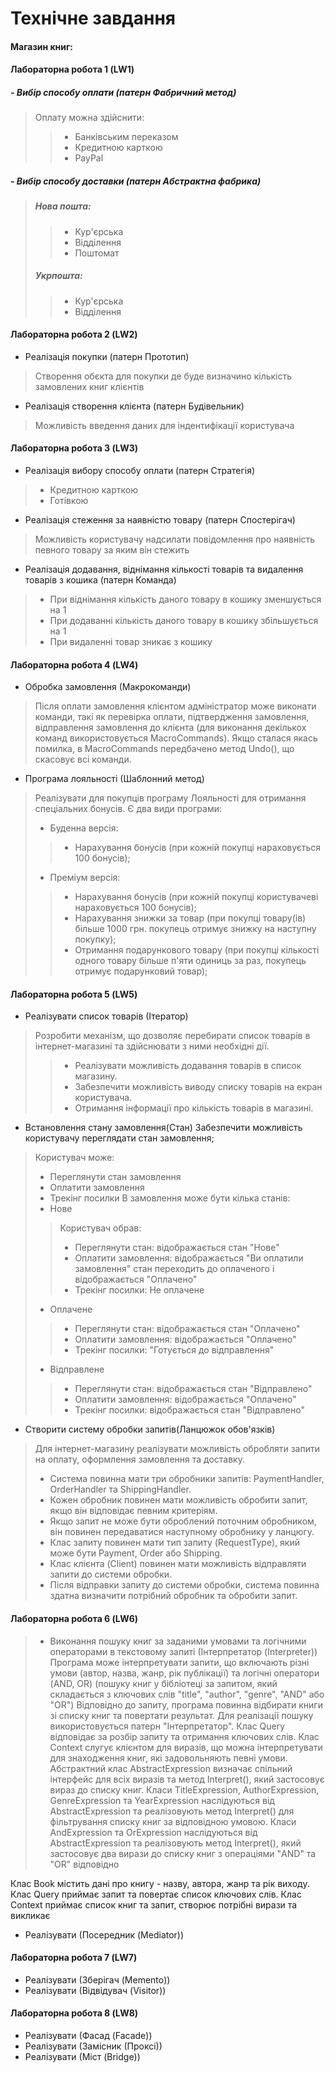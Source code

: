 # Технічне завдання
#### **Магазин книг:**
#### **Лабораторна робота 1 (LW1)**
 ##### - Вибір способу оплати (патерн Фабричний метод)
> Оплату можна здійснити:
>> - Банківським переказом
>> - Кредитною карткою
>> - PayPal
 ##### - Вибір способу доставки (патерн Абстрактна фабрика)
> ##### Нова пошта:
>> * Кур'єрська
>> * Відділення
>> * Поштомат
> ##### Укрпошта:
>> * Кур'єрська
>> * Відділення
#### **Лабораторна робота 2 (LW2)**
 - Реалізація покупки (патерн Прототип)
> Створення обєкта для покупки де буде визначино кількість замовлених книг клієнтів
 - Реалізація створення клієнта (патерн Будівельник)
> Можливість введення даних для індентифікації користувача
#### **Лабораторна робота 3 (LW3)**
 - Реалізація вибору способу оплати (патерн Стратегія)
> - Кредитною карткою
> - Готівкою
 - Реалізація стеження за наявністю товару (патерн Спостерігач)
> Можливість користувачу надсилати повідомлення про наявність певного товару за яким він стежить
 - Реалізація додавання, віднімання кількості товарів та видалення товарів з кошика (патерн Команда)
> - При віднімання кількість даного товару в кошику зменшується на 1
> - При додаванні кількість даного товару в кошику збільшується на 1
> - При видаленні товар зникає з кошику
#### **Лабораторна робота 4 (LW4)**
 - Обробка замовлення (Макрокоманди)
> Після оплати замовлення клієнтом адміністратор може виконати команди, такі як перевірка оплати, підтвердження замовлення, відправлення замовлення до клієнта
> (для виконання декількох команд використовується MacroCommands). 
> Якщо сталася якась помилка, в MacroCommands передбачено метод Undo(), що скасовує всі команди. 
 - Програма лояльності (Шаблонний метод)
> Реалізувати для покупців програму Лояльності для отримання спеціальних бонусів. Є два види програми:
> - Буденна версія:
>> - Нарахування бонусів (при кожній покупці нараховується 100 бонусів);
> - Преміум версія:
>> - Нарахування бонусів (при кожній покупці користувачеві нараховується 100 бонусів);
>> - Нарахування знижки за товар (при покупці товару(ів) більше 1000 грн. покупець отримує знижку на наступну покупку);
>> - Отримання подарункового товару (при покупці кількості одного товару більше п'яти одиниць за раз, покупець отримує подарунковий товар);
#### **Лабораторна робота 5 (LW5)**
-	Реалізувати список товарів (Ітератор)
>Розробити механізм, що дозволяє перебирати список товарів в інтернет-магазині та здійснювати з ними необхідні дії.
>> - Реалізувати можливість додавання товарів в список магазину.
>> - Забезпечити можливість виводу списку товарів на екран користувача.
>> - Отримання інформації про кількість товарів в магазині.
-	Встановлення стану замовлення(Стан)
Забезпечити можливість користувачу переглядати стан замовлення;
>Користувач може:
> - Переглянути стан замовлення
> - Оплатити замовлення
> - Трекінг посилки
>В замовлення може бути кілька станів:
> - Нове
>> Користувач обрав:
>> - Переглянути стан: відображається стан "Нове"
>> - Оплатити замовлення: відображається "Ви оплатили замовлення" стан переходить до оплаченого і відображається "Оплачено"
>> - Трекінг посилки: Не оплачене
> - Оплачене
>> - Переглянути стан: відображається стан "Оплачено"
>> - Оплатити замовлення: відображається "Оплачено"
>> - Трекінг посилки: "Готується до відправлення"
> - Відправлене
>> - Переглянути стан: відображається стан "Відправлено"
>> - Оплатити замовлення: відображається "Оплачено"
>> - Трекінг посилки: відображається стан "Відправлено"
- Створити систему обробки запитів(Ланцюжок обов'язків)
> Для інтернет-магазину реалізувати можливість обробляти запити на оплату, оформлення замовлення та доставку.
> - Система повинна мати три обробники запитів: PaymentHandler, OrderHandler та ShippingHandler.
> - Кожен обробник повинен мати можливість обробити запит, якщо він відповідає певним критеріям.
> - Якщо запит не може бути оброблений поточним обробником, він повинен передаватися наступному обробнику у ланцюгу.
> - Клас запиту повинен мати тип запиту (RequestType), який може бути Payment, Order або Shipping.
> - Клас клієнта (Client) повинен мати можливість відправляти запити до системи обробки.
> - Після відправки запиту до системи обробки, система повинна здатна визначити потрібний обробник та обробити запит.
#### **Лабораторна робота 6 (LW6)**
> -	Виконання пошуку книг за заданими умовами та логічними операторами в текстовому запиті (Інтерпретатор (Interpreter))
> Програма може інтерпретувати запити, що включають різні умови (автор, назва, жанр, рік публікації) та логічні оператори (AND, OR) (пошуку книг у бібліотеці за запитом, який складається з ключових слів "title", "author", "genre", "AND" або "OR")
Відповідно до запиту, програма повинна відбирати книги зі списку книг та повертати результат.
Для реалізації пошуку використовується патерн "Інтерпретатор".
Клас Query відповідає за розбір запиту та отримання ключових слів.
Клас Context слугує клієнтом для виразів, що можна інтерпретувати для знаходження книг, які задовольняють певні умови.
Абстрактний клас AbstractExpression визначає спільний інтерфейс для всіх виразів та метод Interpret(), який застосовує вираз до списку книг.
Класи TitleExpression, AuthorExpression, GenreExpression та YearExpression наслідуються від AbstractExpression та реалізовують метод Interpret() для фільтрування списку книг за відповідною умовою.
Класи AndExpression та OrExpression наслідуються від AbstractExpression та реалізовують метод Interpret(), який застосовує два вирази до списку книг з операціями "AND" та "OR" відповідно

Клас Book містить дані про книгу - назву, автора, жанр та рік виходу. Клас Query приймає запит та повертає список ключових слів. Клас Context приймає список книг та запит, створює потрібні вирази та викликає
-	Реалізувати (Посередник (Mediator))
#### **Лабораторна робота 7 (LW7)**
-	Реалізувати (Зберігач (Memento))
-	Реалізувати (Відвідувач (Visitor))
#### **Лабораторна робота 8 (LW8)**
-	Реалізувати (Фасад (Facade))
-	Реалізувати (Замісник (Проксі))
-	Реалізувати (Міст (Bridge))
